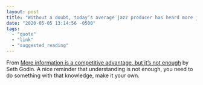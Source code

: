 ```yaml
---
layout: post
title: "Without a doubt, today’s average jazz producer has heard more jazz than any jazz producer working in 1960."
date: "2020-05-05 13:14:56 -0500"
tags:
  - "quote"
  - "link"
  - "suggested_reading"
---
```


From [More information is a competitive advantage, but it’s not enough](https://seths.blog/2020/05/more-information-as-a-competitive-advantage/) by Seth Godin. A nice reminder that understanding is not enough, you need to do something with that knowledge, make it your own.
